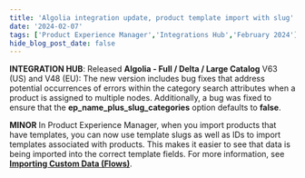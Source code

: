 ```yaml
---
title: 'Algolia integration update, product template import with slug'
date: '2024-02-07'
tags: ['Product Experience Manager','Integrations Hub','February 2024']
hide_blog_post_date: false
---
```

**INTEGRATION HUB**: Released **Algolia - Full / Delta / Large Catalog** V63 (US) and V48 (EU): The new version includes bug fixes that address potential occurrences of errors within the category search attributes when a product is assigned to multiple nodes. Additionally, a bug was fixed to ensure that the **ep\_name\_plus\_slug\_categories** option defaults to **false**.

**MINOR** In Product Experience Manager, when you import products that have templates, you can now use template slugs as well as IDs to import templates associated with products. This makes it easier to see that data is being imported into the correct template fields. For more information, see **[Importing Custom Data (Flows)](https://elasticpath.dev/docs/pxm/products/importing-products/product-importer-csv#importing-custom-data-flows)**.
